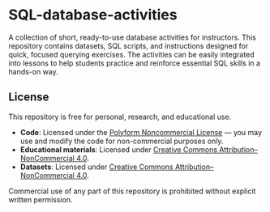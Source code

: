 # SQL-database-activities
A collection of short, ready-to-use database activities for instructors. This repository contains datasets, SQL scripts, and instructions designed for quick, focused querying exercises. The activities can be easily integrated into lessons to help students practice and reinforce essential SQL skills in a hands-on way.

## License
This repository is free for personal, research, and educational use.

- **Code**: Licensed under the [Polyform Noncommercial License](./LICENSE) — you may use and modify the code for non-commercial purposes only.
- **Educational materials**: Licensed under [Creative Commons Attribution–NonCommercial 4.0](./LICENSE-EDUCATION).
- **Datasets**: Licensed under [Creative Commons Attribution–NonCommercial 4.0](./data/LICENSE).

Commercial use of any part of this repository is prohibited without explicit written permission.

